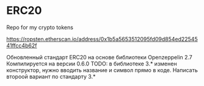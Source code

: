 # ERC20
Repo for my crypto tokens

https://ropsten.etherscan.io/address/0x1b5a5653512095fd09d854ed2254541ffcc4b62f

Обновленный стандарт ERC20 на основе библиотеки Openzeppelin 2.7
Компилируется на версии 0.6.0
TODO: 
в библиотеке 3.* изменен конструктор, нужно вводить название и символ прямо в коде. Написать второой вариант по стандарту 3.*
